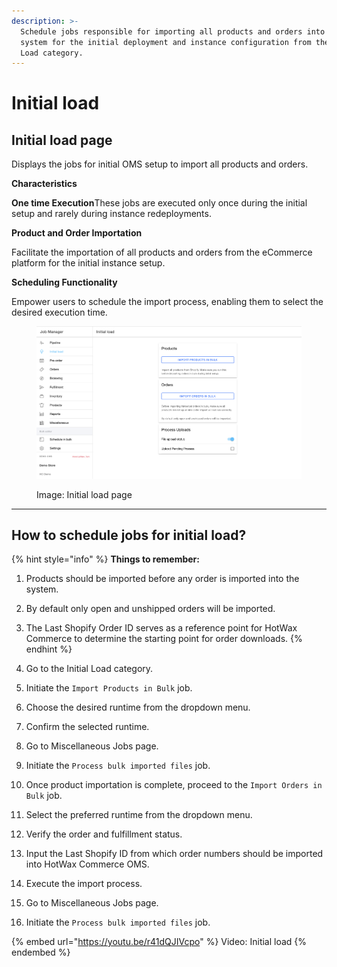 ```yaml
---
description: >-
  Schedule jobs responsible for importing all products and orders into the
  system for the initial deployment and instance configuration from the Initial
  Load category.
---
```


# Initial load

## Initial load page

Displays the jobs for initial OMS setup to import all products and orders.​


**Characteristics**



**One time Execution**These jobs are executed only once during the initial setup and rarely during instance redeployments.



**Product and Order Importation**

Facilitate the importation of all products and orders from the eCommerce platform for the initial instance setup.



**Scheduling Functionality**

Empower users to schedule the import process, enabling them to select the desired execution time.



<figure><img src="../.gitbook/assets/Screenshot 2023-11-07 at 4.30.14 PM.png" alt=""><figcaption><p>Image: Initial load page</p></figcaption></figure>

***

## How to schedule jobs for initial load?

{% hint style="info" %}
**Things to remember:**

1. Products should be imported before any order is imported into the system.
2. By default only open and unshipped orders will be imported.
3. The Last Shopify Order ID serves as a reference point for HotWax Commerce to determine the starting point for order downloads.
{% endhint %}

1. Go to the Initial Load category.
2. Initiate the `Import Products in Bulk` job.
3. Choose the desired runtime from the dropdown menu.
4. Confirm the selected runtime.
5. Go to Miscellaneous Jobs page.
6. Initiate the `Process bulk imported files` job.
7. Once product importation is complete, proceed to the `Import Orders in Bulk` job.
8. Select the preferred runtime from the dropdown menu.
9. Verify the order and fulfillment status.
10. Input the Last Shopify ID from which order numbers should be imported into HotWax Commerce OMS.
11. Execute the import process.
12. Go to Miscellaneous Jobs page.
13. Initiate the `Process bulk imported files` job.



{% embed url="https://youtu.be/r41dQJIVcpo" %}
Video: Initial load
{% endembed %}
